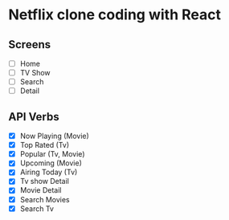 # Netflix clone coding with React

## Screens

- [ ] Home
- [ ] TV Show
- [ ] Search
- [ ] Detail

## API Verbs

- [x] Now Playing (Movie)
- [x] Top Rated (Tv)
- [x] Popular (Tv, Movie)
- [x] Upcoming (Movie)
- [x] Airing Today (Tv)
- [x] Tv show Detail
- [x] Movie Detail
- [x] Search Movies
- [x] Search Tv
